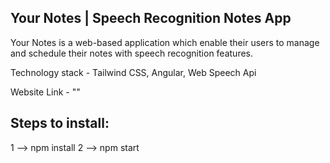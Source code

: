 ## Your Notes | Speech Recognition Notes App

Your Notes is a web-based application which enable their users to manage and schedule their notes with speech recognition features.

Technology stack - Tailwind CSS, Angular, Web Speech Api

Website Link - ""

## Steps to install:
1 -->  npm install
2 -->  npm start
